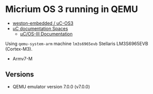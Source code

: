 # Micrium OS 3 running in QEMU

- [weston-embedded / uC-OS3](https://github.com/weston-embedded/uC-OS3)
- [µC documentation Spaces](https://micrium.atlassian.net/wiki/spaces)
  - [µC/OS-III Documentation](https://micrium.atlassian.net/wiki/spaces/osiiidoc/overview?homepageId=132386)

Using `qemu-system-arm` machine `lm3s6965evb` Stellaris LM3S6965EVB (Cortex-M3).

- Armv7-M

## Versions

- QEMU emulator version 7.0.0 (v7.0.0)

